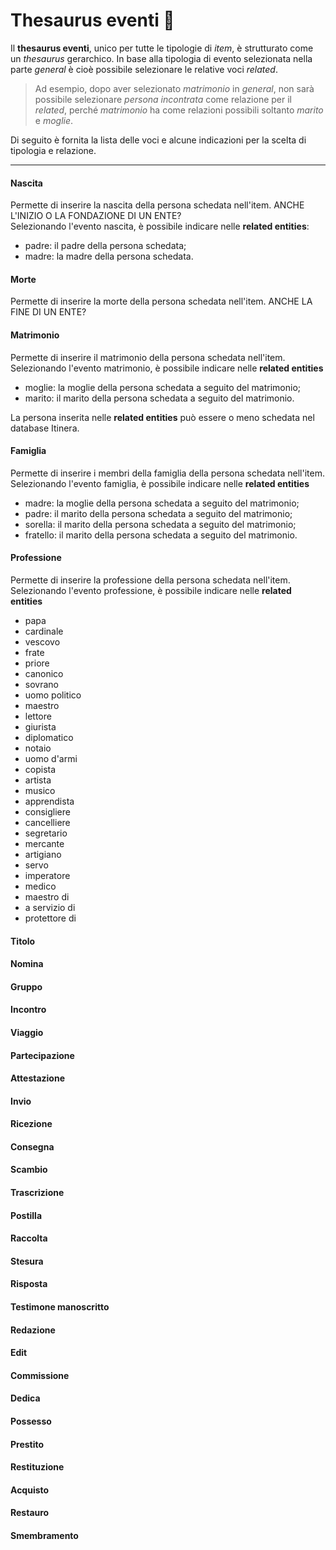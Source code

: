 # Thesaurus eventi 🚧


Il **thesaurus eventi**, unico per tutte le tipologie di _item_, è strutturato come un _thesaurus_ gerarchico. 
In base alla tipologia di evento selezionata nella parte _general_ è cioè possibile selezionare le relative voci _related_. 

> Ad esempio, dopo aver selezionato _matrimonio_ in _general_, non sarà possibile selezionare _persona incontrata_ come relazione per il _related_, perché _matrimonio_ ha come relazioni possibili soltanto _marito_ e _moglie_.

Di seguito è fornita la lista delle voci e alcune indicazioni per la scelta di tipologia e relazione.

***

#### Nascita
Permette di inserire la nascita della persona schedata nell'item. 
ANCHE L'INIZIO O LA FONDAZIONE DI UN ENTE?   
Selezionando l'evento nascita, è possibile indicare nelle **related entities**:
* padre: il padre della persona schedata;
* madre: la madre della persona schedata.
    
#### Morte 

Permette di inserire la morte della persona schedata nell'item.
ANCHE LA FINE DI UN ENTE?

#### Matrimonio  

Permette di inserire il matrimonio della persona schedata nell'item.  
Selezionando l'evento matrimonio, è possibile indicare nelle **related entities**
* moglie: la moglie della persona schedata a seguito del matrimonio;
* marito: il marito della persona schedata a seguito del matrimonio.

La persona inserita nelle **related entities** può essere o meno schedata nel database Itinera.

#### Famiglia

Permette di inserire i membri della famiglia della persona schedata nell'item.  
Selezionando l'evento famiglia, è possibile indicare nelle **related entities**
* madre: la moglie della persona schedata a seguito del matrimonio;
* padre: il marito della persona schedata a seguito del matrimonio;
* sorella: il marito della persona schedata a seguito del matrimonio;
* fratello: il marito della persona schedata a seguito del matrimonio.

#### Professione   
Permette di inserire la professione della persona schedata nell'item.  
Selezionando l'evento professione, è possibile indicare nelle **related entities**
* papa
* cardinale
* vescovo
* frate
* priore
* canonico
* sovrano
* uomo politico
* maestro
* lettore
* giurista
* diplomatico
* notaio
* uomo d'armi
* copista
* artista
* musico
* apprendista
* consigliere
* cancelliere
* segretario
* mercante
* artigiano
* servo
* imperatore
* medico
* maestro di
* a servizio di
* protettore di


#### Titolo  

#### Nomina   

#### Gruppo 

#### Incontro  

#### Viaggio 

#### Partecipazione  

#### Attestazione

#### Invio 

#### Ricezione   

#### Consegna  

#### Scambio 

#### Trascrizione

#### Postilla 

#### Raccolta

#### Stesura 

#### Risposta   
 
#### Testimone manoscritto 

#### Redazione

#### Edit

#### Commissione

#### Dedica

#### Possesso

#### Prestito

#### Restituzione

#### Acquisto

#### Restauro

#### Smembramento      
